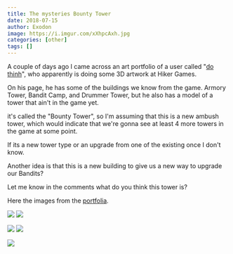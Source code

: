 ```yaml
---
title: The mysteries Bounty Tower
date: 2018-07-15
author: Exodon
image: https://i.imgur.com/xXhpcAxh.jpg
categories: [other]
tags: []
---
```


A couple of days ago I came across an art portfolio of a user called "[do thinh](https://www.artstation.com/hludarksoul)", who apparently is doing some 3D artwork at Hiker Games.

On his page, he has some of the buildings we know from the game. Armory Tower, Bandit Camp, and Drummer Tower, but he also has a model of a tower that ain't in the game yet.

it's called the "Bounty Tower", so I'm assuming that this is a new ambush tower, which would indicate that we're gonna see at least 4 more towers in the game at some point.

If its a new tower type or an upgrade from one of the existing once I don't know. 

Another idea is that this is a new building to give us a new way to upgrade our Bandits?

Let me know in the comments what do you think this tower is?

Here the images from the [portfolia](https://www.artstation.com/artwork/x0gZW).

![](https://i.imgur.com/0Pr8D0Wm.jpg) ![](https://i.imgur.com/hAh8xZTm.jpg)

![](https://i.imgur.com/bblgolXm.jpg) ![](https://i.imgur.com/5dLhXBHm.jpg)

![](https://i.imgur.com/lCvgFhPl.jpg)
